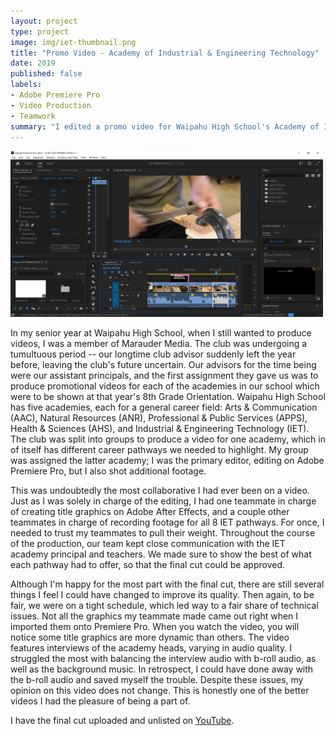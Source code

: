 ```yaml
---
layout: project
type: project
image: img/iet-thumbnail.png
title: "Promo Video - Academy of Industrial & Engineering Technology"
date: 2019
published: false
labels:
- Adobe Premiere Pro
- Video Production
- Teamwork
summary: "I edited a promo video for Waipahu High School's Academy of Industrial & Engineering Technology to be shown at 8th Grade Orientation."
---
```


<img width="500px" class="rounded float-start pe-4" src="../img/premiere-pro.png">

In my senior year at Waipahu High School, when I still wanted to produce videos, I was a member of Marauder Media. The club was undergoing a tumultuous period -- our longtime club advisor suddenly left the year before, leaving the club's future uncertain. Our advisors for the time being were our assistant principals, and the first assignment they gave us was to produce promotional videos for each of the academies in our school which were to be shown at that year's 8th Grade Orientation. Waipahu High School has five academies, each for a general career field: Arts & Communication (AAC), Natural Resources (ANR), Professional & Public Services (APPS), Health & Sciences (AHS), and Industrial & Engineering Technology (IET). The club was split into groups to produce a video for one academy, which in of itself has different career pathways we needed to highlight. My group was assigned the latter academy; I was the primary editor, editing on Adobe Premiere Pro, but I also shot additional footage. 

This was undoubtedly the most collaborative I had ever been on a video. Just as I was solely in charge of the editing, I had one teammate in charge of creating title graphics on Adobe After Effects, and a couple other teammates in charge of recording footage for all 8 IET pathways. For once, I needed to trust my teammates to pull their weight. Throughout the course of the production, our team kept close communication with the IET academy principal and teachers. We made sure to show the best of what each pathway had to offer, so that the final cut could be approved. 

Although I'm happy for the most part with the final cut, there are still several things I feel I could have changed to improve its quality. Then again, to be fair, we were on a tight schedule, which led way to a fair share of technical issues. Not all the graphics my teammate made came out right when I imported them onto Premiere Pro. When you watch the video, you will notice some title graphics are more dynamic than others. The video features interviews of the academy heads, varying in audio quality. I struggled the most with balancing the interview audio with b-roll audio, as well as the background music. In retrospect, I could have done away with the b-roll audio and saved myself the trouble. Despite these issues, my opinion on this video does not change. This is honestly one of the better videos I had the pleasure of being a part of. 

I have the final cut uploaded and unlisted on [YouTube](https://www.youtube.com/watch?v=KEpmeSflFt8). 